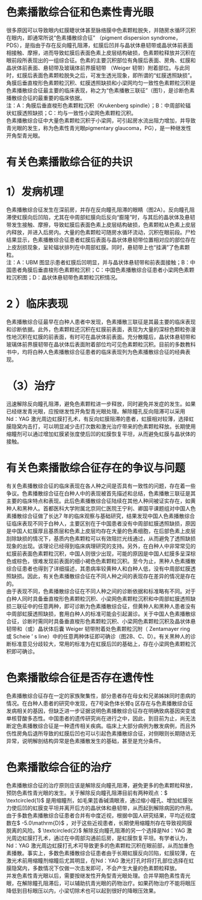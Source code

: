 # 色素播散综合征和色素性青光眼  
很多原因可以导致眼内虹膜睫状体甚至脉络膜中色素颗粒脱失，并随房水循环沉积在眼内，即通常所说“色素播散综合征”
（pigment dispersion syndrome，PDS），是指由于存在反向瞳孔阻滞，虹膜后凹并与晶状体悬韧带或晶状体前表面相接触、摩擦，进而导致虹膜后表面色素上皮层结构破损，色素颗粒释放并沉积在眼前段所表现出的一组综合征。色素的主要沉积部位有角膜后表面、房角、虹膜和晶状体前表面、悬韧带及玻璃体前界膜韧带
（Weiger 韧带）附着部位。与此同时，虹膜后表面色素颗粒脱失之后，可发生透光现象，即所谓的“虹膜透照缺损”。角膜后垂直梭形色素颗粒沉积、虹膜透照缺损和小梁网均匀一致性色素颗粒沉积是色素播散综合征最主要的临床表现，称之为“色素播散三联征”（图1），是诊断色素播散综合征的最重要的临床依据。  
注：A：角膜后垂直梭形色素颗粒沉积（Krukenberg spindle）；B：中周部轮辐状虹膜透照缺损；C：均与一致性小梁网色素颗粒沉积。  
色素播散综合征中大量色素颗粒沉积于小梁网，可引起房水流出阻力增加，并导致青光眼的发生，称为色素性青光眼pigmentary glaucoma，PG），是一种继发性开角型青光眼。  
#  有关色素播散综合征的共识  
# 1）发病机理  
色素播散综合征发生在深前房，并存在反向瞳孔阻滞的眼睛（图2A）。反向瞳孔阻滞使虹膜向后凹陷，尤其在中周部虹膜向后反向“膨隆”时，与其后的晶状体及悬韧带发生接触、摩擦，导致虹膜后表面色素上皮层结构破损，色素颗粒从色素上皮层内释放，并进入后房内。大量的色素颗粒可随房水循环流动，沉积在眼前段。尸检结果显示，色素播散综合征患者虹膜后表面与晶状体悬韧带位置相对应的部位存在上皮刮损现象，呈轮辐状排列在中周部虹膜。同时，悬韧带上也“挂满”了色素颗粒。  
注：A：UBM 图显示患者虹膜后凹明显，并与晶状体悬韧带和前表面接触；B：中国患者角膜后垂直梭形色素颗粒沉积；C：中国色素播散综合征患者小梁网色素颗粒沉积图；D：晶状体悬韧带色素颗粒沉积情况。  
# 2 ）临床表现  
色素播散综合征最早在白种人患者中发现，色素播散三联征是其最主要的临床表现和诊断依据。此外，色素颗粒还沉积在虹膜前表面，表现为大量的深棕色颗粒弥漫性地沉积在虹膜的前表面，有时可在晶状体前表面。充分散瞳后，晶状体悬韧带和玻璃体前界膜韧带在晶状体后表面附着部位均可见色素颗粒沉积。目前的多数教科书中，均将白种人色素播散综合征患者的临床表现列为色素播散综合征的经典表现。  
# （3）治疗  
迅速解除反向瞳孔阻滞，避免色素颗粒进一步释放，同时避免并发症的发生。如果已经继发青光眼，应按继发性开角型青光眼处理。解除瞳孔反向阻滞可以采用Nd：YAG 激光周边虹膜打孔术，有反向虹膜阻滞的患者，虹膜相对较薄，选择虹膜隐窝内击打，可以明显减少击打次数和激光治疗带来的色素颗粒释放。长期使用缩瞳剂可以通过增加虹膜紧张度使后凹的虹膜恢复平坦，从而避免虹膜与晶状体的接触。  
#  有关色素播散综合征存在的争议与问题  
有关色素播散综合征的临床表现在各人种之间是否具有一致性的问题，存在着一些争议。色素播散综合征在白种人中的表现被首先描述和总结，色素播散三联征是其主要的临床特点和表现。此后色素播散综合征陆续在其他人种间被证实存在，如黄种人和黑种人。首都医科大学附属北京同仁医院王宁利、卿国平课题组对中国人色素播散综合征做了长达7 年的临床观察与基础研究，结果发现中国人色素播散综合征临床表现不同于白种人，主要区别在于中国患者没有中周部虹膜透照缺损，原因是中国人虹膜厚且基质层和色素上皮层均存在大量的色素细胞，在后部色素上皮层刮除缺损的情况下，基质内色素颗粒可以有效阻拦光线通过，从而避免了透照缺损现象的出现。该理论已经得到临床病理研究的支持。另外，在白种人中非常常见的虹膜前表面色素颗粒沉积，中国人则很少出现，可能的原因是中国人虹膜多呈深棕色或棕色，很难发现前表面的细小褐色色素颗粒沉积。至今为止，黑种人色素播散综合征患者也得到了详细描述，其患病率较黄种人和白种人低，没有中周部虹膜透照缺损。因此，有关色素播散综合征在不同人种之间的表现存在差异的情况是存在的。  
由于表现不同，色素播散综合征在不同人种之间的诊断依据和标准略有不同。对于白种人同时具备垂直梭形色素颗粒沉积、小梁网色素颗粒沉积和中周部虹膜透照缺损三联征中的任意两种，即可诊断为色素播散综合征，但黄种人和黑种人患者没有中周部虹膜透照缺损，套用白种人的标准可能会引起漏诊。关于中国人色素播散综合征，诊断时需同时具备垂直梭形色素颗粒沉积、小梁网色素颗粒沉积及晶状体悬韧带和（或）晶状体后囊 Weiger  韧带附着处色素颗粒沉附（ Zentamayer ring  或 Scheie ’ s  line）中的任意两种体征即可确诊（图2B、C、D）。有关黑种人的诊断标准意见分歧较大，常用的标准为在虹膜后凹的基础上，存在小梁网色素颗粒沉积即可确诊。  
#  色素播散综合征是否存在遗传性  
色素播散综合征存在一定的家族聚集性，部分患者存在母女和兄弟姊妹同时患病的情况。在白种人患者的研究中发现，在7号染色体长臂q 区存在与色素播散综合征发病相关的基因，但缺乏进一步证据说明色素播散综合征存在明确致病基因突变或单核苷酸多态性。中国患者的遗传研究尚在进行之中，因此，到目前为止，尚无法断定色素播散综合征是一种遗传相关疾病。临床上大部分病例为散发病例，而且外伤性房角后退所导致的虹膜后凹也可以引起色素播散综合征，对侧眼则长期随访无异常，说明解剖结构异常是色素播散发生的基础，甚至是充分条件。  
#  色素播散综合征的治疗  
色素播散综合征的治疗原则应该是解除反向瞳孔阻滞，避免更多的色素颗粒释放，预防色素性青光眼的发生。关于解除反向瞳孔阻滞目前有两种观点：$ \textcircled{1}$    是用缩瞳剂，如毛果芸香碱滴眼液，通过缩小瞳孔、增加虹膜张力使后凹的虹膜变平坦并离开后方的晶状体和悬韧带，从而起到解除病因的作用。由于多数色素播散综合征患者合并有中度近视，根据中国人研究结果，平均近视度数在$ -5.0\mathrm{D}$    ，对于这些近视患者，长期使用缩瞳剂存在导致视网膜脱离的风险。$ \textcircled{2}$    解除反向瞳孔阻滞的另一个选择是Nd：YAG 激光周边虹膜打孔术，通过在中周部沟通前后房，是虹膜恢复平坦。有学者认为，Nd：YAG 激光周边虹膜打孔术可导致更多的色素颗粒沉积在眼前部，从而加重色素播散。事实上，多数色素播散综合征患者由于长期虹膜反向凹陷，虹膜较薄，在激光术前用缩瞳剂缩瞳后尤其明显，在Nd：YAG 激光打孔时将打孔部位选择在虹膜隐窝内，多数情况下仅做一次击发即可，不会产生大量的色素颗粒释放。  
并发色素性青光眼以后，需要按继发性开角型青光眼处理。合并早期色素性青光眼，在解除瞳孔阻滞后，可以辅助抗青光眼的药物治疗。如果药物治疗不能将眼压降低到目标眼压以内，小梁切除术也可以起到很好的降眼压效果。  
